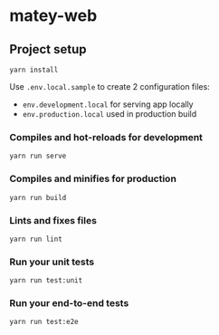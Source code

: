# matey-web

## Project setup
```
yarn install
```

Use `.env.local.sample` to create 2 configuration files:
- `env.development.local` for serving app locally
- `env.production.local` used in production build

### Compiles and hot-reloads for development
```
yarn run serve
```

### Compiles and minifies for production
```
yarn run build
```

### Lints and fixes files
```
yarn run lint
```

### Run your unit tests
```
yarn run test:unit
```

### Run your end-to-end tests
```
yarn run test:e2e
```
